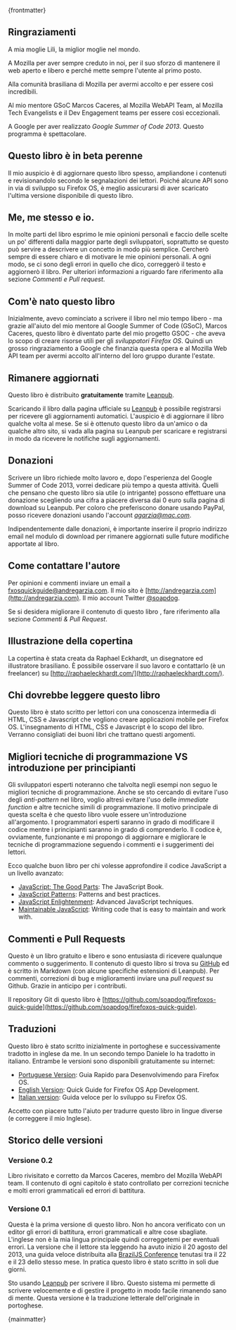 {frontmatter}

## Ringraziamenti

A mia moglie Lili, la miglior moglie nel mondo.

A Mozilla per aver sempre creduto in noi,  per il suo sforzo di mantenere il web aperto e libero e perché mette sempre l'utente al primo posto.

Alla comunità brasiliana di Mozilla per avermi accolto e per essere così incredibili.

Al mio mentore GSoC Marcos Caceres, al Mozilla WebAPI Team, al Mozilla Tech Evangelists e il Dev Engagement teams per essere così eccezionali.

A Google per aver realizzato *Google Summer of Code 2013*. Questo programma è spettacolare.

## Questo libro è in beta perenne

Il mio auspicio è di aggiornare questo libro spesso, ampliandone i contenuti e revisionandolo secondo le segnalazioni dei lettori. Poiché alcune API sono in via di sviluppo su Firefox OS, è meglio assicurarsi di aver scaricato l'ultima versione disponibile di questo libro.

## Me, me stesso e io. 

In molte parti del libro esprimo le mie opinioni personali e faccio delle scelte un po' differenti dalla maggior parte degli sviluppatori, soprattutto se questo può servire a descrivere un concetto in modo più semplice. Cercherò sempre di essere chiaro e di motivare le mie opinioni personali. A ogni modo, se ci sono degli errori in quello che dico, correggerò il testo e aggiornerò il libro. Per ulteriori informazioni a riguardo fare riferimento alla sezione *Commenti e Pull request*.

## Com'è nato questo libro

Inizialmente, avevo cominciato a scrivere il libro nel mio tempo libero - ma grazie all'aiuto del mio mentore al Google Summer of Code (GSoC), Marcos Caceres, questo libro è diventato parte del mio progetto GSOC - che aveva lo scopo di creare risorse utili per gli *sviluppatori Firefox OS*. Quindi un grosso ringraziamento a Google che finanzia questa opera e al Mozilla Web API team per avermi accolto all'interno del loro gruppo durante l'estate.

## Rimanere aggiornati

Questo libro è distribuito **gratuitamente** tramite [Leanpub](http://leanpub.com). 

Scaricando il libro dalla pagina ufficiale su [Leanpub](http://leanpub.com/quickguidefirefoxosdevelopment) è possibile registrarsi per ricevere gli aggiornamenti automatici. L'auspicio è di aggiornare il libro qualche volta al mese. Se si è ottenuto questo libro da un'amico o da qualche altro sito, si vada alla pagina su Leanpub per scaricare e registrarsi in modo da ricevere le notifiche sugli aggiornamenti.

## Donazioni

Scrivere un libro richiede molto lavoro e, dopo l'esperienza del Google Summer of Code 2013, vorrei dedicare più tempo a questa attività. Quelli che pensano che questo libro sia utile (o intrigante) possono effettuare una donazione scegliendo una cifra a piacere diversa dai 0 euro sulla pagina di download su Leanpub. Per coloro che preferiscono donare usando PayPal, posso ricevere donazioni usando l'account *agarzia@mac.com*. 

Indipendentemente dalle donazioni, è importante inserire il proprio indirizzo email nel modulo di download per rimanere aggiornati sulle future modifiche apportate al libro.

## Come contattare l'autore

Per opinioni e commenti inviare un email a  [fxosquickguide@andregarzia.com](mailto:fxosquickguide@andregarzia.com). Il mio sito è [http://andregarzia.com](http://andregarzia.com). Il mio account Twitter  [@soapdog](http://twitter.com/soapdog).

Se si desidera migliorare il contenuto di questo libro , fare riferimento alla sezione *Commenti & Pull Request*.

## Illustrazione della copertina

La copertina è stata creata da Raphael Eckhardt, un disegnatore ed illustratore brasiliano. È possibile osservare il suo lavoro e contattarlo (è un freelancer) su [http://raphaeleckhardt.com/](http://raphaeleckhardt.com/).

## Chi dovrebbe leggere questo libro

Questo libro è stato scritto per lettori con una conoscenza intermedia di HTML, CSS e Javascript che vogliono creare applicazioni mobile per Firefox OS. L'insegnamento di HTML, CSS e Javascript è lo scopo del libro. Verranno consigliati dei buoni libri che trattano questi argomenti.

## Migliori tecniche di programmazione VS introduzione per principianti

Gli sviluppatori esperti noteranno che talvolta negli esempi non seguo le migliori tecniche di programmazione. Anche se sto cercando di evitare l'uso degli *anti-pattern* nel libro, voglio altresì evitare l'uso delle *immediate function* e altre tecniche simili di programmazione. Il motivo principale di questa scelta è che questo libro vuole essere un'introduzione all'argomento.
I programmatori esperti saranno in grado di modificare il codice mentre i principianti saranno in grado di comprenderlo. Il codice è, ovviamente, funzionante e mi propongo di aggiornare e migliorare le tecniche di programmazione seguendo i commenti e i suggerimenti dei lettori.

Ecco qualche buon libro per chi volesse approfondire il codice JavaScript a un livello avanzato:

* [JavaScript: The Good Parts](http://shop.oreilly.com/product/9780596517748.do): The JavaScript Book.
* [JavaScript Patterns](http://shop.oreilly.com/product/9780596806767.do): Patterns and best practices.
* [JavaScript Enlightenment](): Advanced JavaScript techniques.
* [Maintainable JavaScript](http://shop.oreilly.com/product/0636920027713.do): Writing code that is easy to maintain and work with.

## Commenti e Pull Requests

Questo è un libro gratuito e libero e sono entusiasta di ricevere qualunque commento o suggerimento.
Il contenuto di questo libro si trova su [GitHub](https://github.com/soapdog/firefoxos-quick-guide) ed è scritto in Markdown (con alcune specifiche estensioni di Leanpub). Per commenti, correzioni di bug e miglioramenti inviare una *pull request* su Github. Grazie in anticipo per i contributi.

Il repository Git di questo libro è [https://github.com/soapdog/firefoxos-quick-guide](https://github.com/soapdog/firefoxos-quick-guide).

## Traduzioni

Questo libro è stato scritto inizialmente in portoghese e successivamente tradotto in inglese da me.
In un secondo tempo Daniele lo ha tradotto in italiano.
Entrambe le versioni sono disponibili gratuitamente su internet:

* [Portuguese Version](http://leanpub.com/guiarapidofirefoxos): Guia Rapido para Desenvolvimendo para Firefox OS.
* [English Version](http://leanpub.com/quickguidefirefoxosdevelopment): Quick Guide for Firefox OS App Development.
* [Italian version](https://github.com/Mte90/firefoxos-quick-guide): Guida veloce per lo sviluppo su Firefox OS.

Accetto con piacere tutto l'aiuto per tradurre questo libro in lingue diverse (e correggere il mio Inglese).

## Storico delle versioni

### Versione 0.2
Libro rivisitato e corretto da Marcos Caceres, membro del Mozilla WebAPI team. Il contenuto di ogni capitolo è stato controllato per correzioni tecniche e molti errori grammaticali ed errori di battitura. 

### Versione 0.1

Questa è la prima versione di questo libro. Non ho ancora verificato con un editor gli errori di battitura, errori grammaticali e altre cose sbagliate. L'inglese non è la mia lingua principale quindi correggetemi per eventuali errori. La versione che il lettore sta leggendo ha avuto inizio il 20 agosto del 2013, una guida veloce distribuita alla [BrazilJS Conference](http://braziljs.com.br/) tenutasi tra il 22 e il 23 dello stesso mese. In pratica questo libro è stato scritto in soli due giorni.

Sto usando [Leanpub](http://leanpub.com) per scrivere il libro. Questo sistema mi permette di scrivere velocemente e di gestire il progetto in modo facile rimanendo sano di mente. Questa versione è la traduzione letterale dell'originale in portoghese.

{mainmatter}
